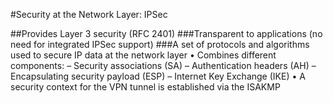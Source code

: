 #Security at the Network Layer: IPSec

##Provides Layer 3 security (RFC 2401)
###Transparent to applications (no need for integrated IPSec support)
###A set of protocols and algorithms used to secure IP data at
the network layer
• Combines different components:
– Security associations (SA)
– Authentication headers (AH)
– Encapsulating security payload (ESP)
– Internet Key Exchange (IKE)
• A security context for the VPN tunnel is established via the ISAKMP
